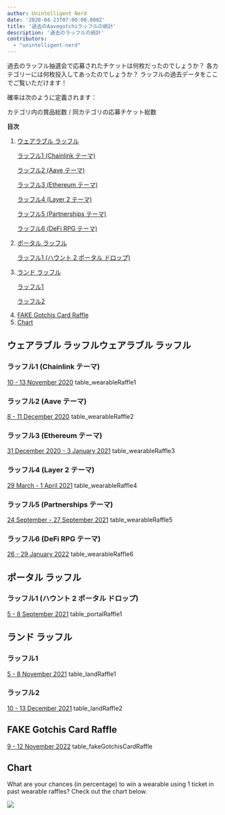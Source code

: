 ```yaml
---
author: Unintelligent Nerd
date: '2020-04-23T07:00:00.000Z'
title: '過去のAavegotchiラッフルの統計'
description: '過去のラッフルの統計'
contributors:
  - "unintelligent-nerd"
---
```


過去のラッフル抽選会で応募されたチケットは何枚だったのでしょうか？ 各カテゴリーには何枚投入してあったのでしょうか？ ラッフルの過去データをここでご覧いただけます！

確率は次のように定義されます：

カテゴリ内の賞品総数 / 同カテゴリの応募チケット総数

<div class="contentsBox">

**目次**

<ol>
<li><a href=#wearable-raffles>ウェアラブル ラッフル</a></li>
<p><a href=#raffle-1--chainlink-theme->ラッフル1 (Chainlink テーマ)</a></p>
<p><a href=#raffle-2--aave-theme->ラッフル2 (Aave テーマ)</a></p>
<p><a href=#raffle-3--ethereum-theme->ラッフル3 (Ethereum テーマ)</a></p>
<p><a href=#raffle-4--layer-2-theme->ラッフル4 (Layer 2 テーマ)</a></p>
<p><a href=#raffle-5--partnerships-theme->ラッフル5 (Partnerships テーマ)</a></p>
<p><a href=#raffle-6--defi-rpg-theme->ラッフル6 (DeFi RPG テーマ)</a></p>
<li><a href=#portal-raffles>ポータル ラッフル</a></li>
<p><a href=#raffle-1--haunt-2-portal-drop->ラッフル1 (ハウント 2 ポータル ドロップ)</a></p>
<li><a href=#land-raffles>ランド ラッフル</a></li>
<p><a href=#raffle-1>ラッフル1</a></p>
<p><a href=#raffle-2>ラッフル2</a></p>
<li><a href=#fake-gotchis-card-raffle>FAKE Gotchis Card Raffle</a></li>
<li><a href=#chart>Chart</a></li>
</ol>

</div>

## ウェアラブル ラッフルウェアラブル ラッフル

### ラッフル1 (Chainlink テーマ)
[10 - 13 November 2020](https://aavegotchi.medium.com/stake-ghst-make-frens-live-on-ethereum-mainnet-658bd507d67b) table_wearableRaffle1

### ラッフル2 (Aave テーマ)
[8 - 11 December 2020](https://aavegotchi.medium.com/aavesome-announcing-an-aave-themed-nft-raffle-details-prize-list-inside-2d95c0af92a0) table_wearableRaffle2

### ラッフル3 (Ethereum テーマ)
[31 December 2020 - 3 January 2021](https://aavegotchi.medium.com/release-the-aapes-aavegotchi-raffle-3-details-revealed-3d7af1feb7ad) table_wearableRaffle3

### ラッフル4 (Layer 2 テーマ)
[29 March - 1 April 2021](https://aavegotchi.medium.com/layer2-lfg-raffle-4-details-announced-29ee1a61e9f9) table_wearableRaffle4

### ラッフル5 (Partnerships テーマ)
[24 September - 27 September 2021](https://aavegotchi.medium.com/got-frens-raffle-5-exclusive-wearables-revealed-f8543b6ab225) table_wearableRaffle5

### ラッフル6 (DeFi RPG テーマ)
[26 - 29 January 2022](https://aavegotchi.medium.com/aavegotchi-defi-rpg-wearables-raffle-revealed-468632d055d8) table_wearableRaffle6

## ポータル ラッフル

### ラッフル1 (ハウント 2 ポータル ドロップ)
[5 - 8 September 2021](https://aavegotchi.medium.com/120-days-of-gotchi-6fad19d5c82e) table_portalRaffle1

## ランド ラッフル

### ラッフル1
[5 - 8 November 2021](https://aavegotchi.medium.com/first-gotchiverse-land-raffle-confirmed-for-novembers-first-weekend-2c1ac538e54e) table_landRaffle1

### ラッフル2
[10 - 13 December 2021](https://aavegotchi.medium.com/second-gotchiverse-land-sale-confirmed-to-begin-december-2nd-8bc7b7dd9957) table_landRaffle2

## FAKE Gotchis Card Raffle
[9 - 12 November 2022](https://blog.aavegotchi.com/dont-miss-out-on-the-fake-gotchis-card-raffle/) table_fakeGotchisCardRaffle

## Chart

What are your chances (in percentage) to win a wearable using 1 ticket in past wearable raffles? Check out the chart below.

<img src="/raffles-stats/raffle-stats-chart.png" />